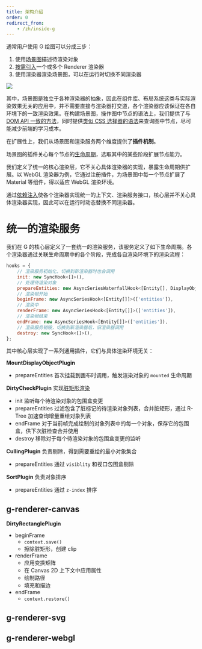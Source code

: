 ```yaml
---
title: 架构介绍
order: 0
redirect_from:
    - /zh/inside-g
---
```


通常用户使用 G 绘图可以分成三步：

1. 使用[场景图](/zh/guide/diving-deeper/scenegraph)描述待渲染对象
2. [按需引入](zh/docs/guide/diving-deeper/switch-renderer)一个或多个 Renderer 渲染器
3. 使用渲染器渲染场景图，可以在运行时切换不同渲染器

![](https://gw.alipayobjects.com/mdn/rms_6ae20b/afts/img/A*PAufRYPbf4UAAAAAAAAAAAAAARQnAQ)

其中，场景图是独立于各种渲染器的抽象，因此在组件库、布局系统这类与实际渲染效果无关的应用中，并不需要直接与渲染器打交道，各个渲染器应该保证在各自环境下的一致渲染效果。在构建场景图，操作图中节点的语法上，我们提供了与 [DOM API 一致的方法](/zh/api/display-object#添加删除节点)，同时提供[类似 CSS 选择器的语法](/zh/api/display-object#高级查询)来查询图中节点，尽可能减少前端的学习成本。

在扩展性上，我们从场景图和渲染服务两个维度提供了**插件机制**。

场景图的插件关心每个节点的[生命周期](/zh/guide/advanced-topics/container)，选取其中的某些阶段扩展节点能力。

我们定义了统一的核心渲染层，它不关心具体渲染器的实现，暴露生命周期供扩展。以 WebGL 渲染器为例，它通过注册插件，为场景图中每一个节点扩展了 Material 等组件，得以适应 WebGL 渲染环境。

通过[依赖注入](/zh/guide/advanced-topics/container)使各个渲染器实现统一的上下文、渲染服务接口，核心层并不关心具体渲染器实现，因此可以在运行时动态替换不同渲染器。

# 统一的渲染服务

我们在 G 的核心层定义了一套统一的渲染服务，该服务定义了如下生命周期。各个渲染器通过关联生命周期中的各个阶段，完成各自渲染环境下的渲染流程：

```js
hooks = {
    // 渲染服务初始化，切换到新渲染器时也会调用
    init: new SyncHook<[]>(),
    // 处理待渲染对象
    prepareEntities: new AsyncSeriesWaterfallHook<[Entity[], DisplayObject]>(['entities', 'root']),
    // 渲染帧开始
    beginFrame: new AsyncSeriesHook<[Entity[]]>(['entities']),
    // 渲染中
    renderFrame: new AsyncSeriesHook<[Entity[]]>(['entities']),
    // 渲染帧结束
    endFrame: new AsyncSeriesHook<[Entity[]]>(['entities']),
    // 渲染服务销毁，切换到新渲染器后，旧渲染器调用
    destroy: new SyncHook<[]>(),
};
```

其中核心层实现了一系列通用插件，它们与具体渲染环境无关：

**MountDisplayObjectPlugin**

- prepareEntities 首次挂载到画布时调用，触发渲染对象的 `mounted` 生命周期

**DirtyCheckPlugin** 实现[脏矩形渲染](/zh/guide/advanced-topics/performance-optimization#脏矩形渲染)

- init 监听每个待渲染对象的包围盒变更
- prepareEntities 过滤包含了脏标记的待渲染对象列表，合并脏矩形，通过 R-Tree 加速查询增量重绘对象列表
- endFrame 对于当前帧完成绘制的对象列表中的每一个对象，保存它的包围盒，供下次脏检查合并使用
- destroy 移除对于每个待渲染对象的包围盒变更的监听

**CullingPlugin** 负责剔除，得到需要重绘的最小对象集合

- prepareEntities 通过 `visiblity` 和视口包围盒剔除

**SortPlugin** 负责对象排序

- prepareEntities 通过 `z-index` 排序

## g-renderer-canvas

**DirtyRectanglePlugin**

- beginFrame
  - `context.save()`
  - 擦除脏矩形，创建 clip
- renderFrame
  - 应用变换矩阵
  - 在 Canvas 2D 上下文中应用属性
  - 绘制路径
  - 填充和描边
- endFrame
  - `context.restore()`

## g-renderer-svg

## g-renderer-webgl

